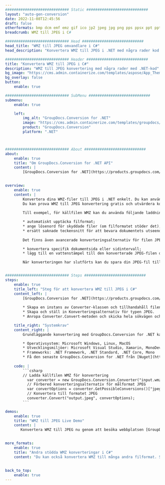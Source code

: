 ```yaml
---
############################# Static ############################
layout: "auto-gen-conversion"
date: 2022-11-08T12:45:56
draft: false
otherformats: bmp dcm emf emz gif ico jp2 jpeg jpg png pps ppsx ppt pptx psb psd svg svgz tga tif tiff webp wmf wmz
breadcrumb: WMZ till JPEG i C#

############################# Head ############################
head_title: "WMZ till JPEG omvandlare i C#"
head_description: "Konvertera WMZ till JPEG i .NET med några rader kod. Använd GroupDocs Document Conversion API för att konvertera över 160 filformat."

############################# Header ############################
title: "Konvertera WMZ till JPEG i C#"
description: "WMZ till JPEG konvertering med några rader med .NET-kod"
bg_image: "https://cms.admin.containerize.com/templates/aspose/App_Themes/V3/images/bg/header1.png"
bg_overlay: false
button:
    enable: true

############################# SubMenu ############################
submenu:
    enable: true

    left:
        img_alt: "GroupDocs.Conversion for .NET"
        image: "https://cms.admin.containerize.com/templates/groupdocs/images/product-logos/90x90-noborder/groupdocs-conversion-net.png"
        product: "GroupDocs.Conversion"
        platform: ".NET"



############################# About ############################
about:
    enable: true
    title: "Om GroupDocs.Conversion for .NET API"
    content: |
        [GroupDocs.Conversion for .NET](https://products.groupdocs.com/conversion/net/) kan användas för att konvertera Microsoft Word, Excel, PowerPoint, PDF, Visio och andra format. GroupDocs.Conversion är ett fristående API som är lämpligt för back-end och interna system där hög prestanda krävs. Det beror inte på någon programvara som Microsoft eller Open Office.
    

overview:
    enable: true
    content: |
        Konvertera dina WMZ-filer till JPEG i .NET enkelt. Du kan använda bara ett par C# kodrader i valfri plattform som du vill, som - Windows, Linux, macOS.
        Du kan prova WMZ till JPEG konvertering gratis och utvärdera konverteringsresultatens kvalitet. Tillsammans med enkla filkonverteringsscenarier kan du prova mer avancerade alternativ för att ladda källfilen WMZ och för att spara resultatet JPEG. 
        
        Till exempel, för källfilen WMZ kan du använda följande laddningsalternativ:

        * automatiskt upptäcka filformat;
        * ange lösenord för skyddade filer (om filformatet stöder det);
        * ersätt saknade teckensnitt för att bevara dokumentets utseende.
        
        Det finns även avancerade konverteringsalternativ för filen JPEG:

        * konvertera specifik dokumentsida eller sidintervall;
        * lägg till en vattenstämpel till den konverterade JPEG-filen och många fler.

        När konverteringen har slutförts kan du spara din JPEG-fil till den lokala filsökvägen eller någon tredje parts lagring som FTP, Amazon S3, Google Drive, Dropbox etc. Observera - för att konvertera WMZ till {{ TO}} det finns inget behov av någon ytterligare programvara installerad - som MS Office, Open Office, Adobe Acrobat Reader etc.


############################# Steps ############################
steps:
    enable: true
    title_left: "Steg för att konvertera WMZ till JPEG i C#"
    content_left: |
        [GroupDocs.Conversion for .NET](https://products.groupdocs.com/conversion/net/) gör det enkelt för utvecklare att konvertera en WMZ-fil till JPEG med några rader kod.
        
        * Skapa en instans av Converter-klassen och tillhandahåll filen WMZ med den fullständiga sökvägen
        * Skapa och ställ in Konverteringsalternativ för typen JPEG.
        * Anropa Converter.Convert-metoden och skicka hela sökvägen och formatet (JPEG) som en parameter

    title_right: "Systemkrav"
    content_right: |
        Grundläggande konvertering med GroupDocs.Conversion for .NET kan göras med bara några enkla steg. Våra API:er stöds på alla större plattformar och operativsystem. Innan du kör koden nedan, se till att du har följande förutsättningar installerade på ditt system.

        * Operativsystem: Microsoft Windows, Linux, MacOS
        * Utvecklingsmiljöer: Microsoft Visual Studio, Xamarin, MonoDevelop
        * Frameworks: .NET Framework, .NET Standard, .NET Core, Mono
        * Få den senaste GroupDocs.Conversion for .NET från [Nuget](https://www.nuget.org/packages/groupdocs.conversion)
         
    code: |
        ```csharp    
        // Ladda källfilen WMZ för konvertering
          var converter = new GroupDocs.Conversion.Converter("input.wmz");
          // Förbered konverteringsalternativ för målformat JPEG
          var convertOptions = converter.GetPossibleConversions()["jpeg"].ConvertOptions;
          // Konvertera till formatet JPEG
          converter.Convert("output.jpeg", convertOptions);
        ```

demos:
    enable: true
    title: "WMZ till JPEG Live Demo"
    content: |
       Konvertera WMZ till JPEG nu genom att besöka webbplatsen [GroupDocs.Conversion App](https://products.groupdocs.app/conversion/family). Onlinedemo har följande fördelar
          

more_formats:
    enable: true
    title: "Andra stödda WMZ konverteringar i C#"
    content: "Du kan också konvertera WMZ till många andra filformat. Se listan nedan."
       
       
back_to_top:
    enable: true
---
```

